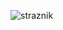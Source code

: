 ![straznik](https://user-images.githubusercontent.com/96289919/171643174-20594f37-e782-4ef2-9abe-967efee0e4d2.jpg)
